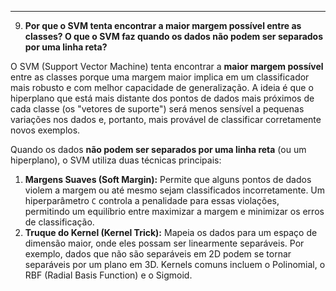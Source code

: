 -----

9.  **Por que o SVM tenta encontrar a maior margem possível entre as classes? O que o SVM faz quando os dados não podem ser separados por uma linha reta?**

O SVM (Support Vector Machine) tenta encontrar a **maior margem possível** entre as classes porque uma margem maior implica em um classificador mais robusto e com melhor capacidade de generalização. A ideia é que o hiperplano que está mais distante dos pontos de dados mais próximos de cada classe (os "vetores de suporte") será menos sensível a pequenas variações nos dados e, portanto, mais provável de classificar corretamente novos exemplos.

Quando os dados **não podem ser separados por uma linha reta** (ou um hiperplano), o SVM utiliza duas técnicas principais:

1.  **Margens Suaves (Soft Margin):** Permite que alguns pontos de dados violem a margem ou até mesmo sejam classificados incorretamente. Um hiperparâmetro `C` controla a penalidade para essas violações, permitindo um equilíbrio entre maximizar a margem e minimizar os erros de classificação.
2.  **Truque do Kernel (Kernel Trick):** Mapeia os dados para um espaço de dimensão maior, onde eles possam ser linearmente separáveis. Por exemplo, dados que não são separáveis em 2D podem se tornar separáveis por um plano em 3D. Kernels comuns incluem o Polinomial, o RBF (Radial Basis Function) e o Sigmoid.

